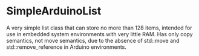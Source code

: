 # SimpleArduinoList
A very simple list class that can store no more than 128 items, intended for use in embedded system environments with very little RAM. Has only copy semantics, not move semantics, due to the absence of std::move and std::remove_reference in Arduino environments.
